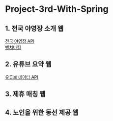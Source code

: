 # Project-3rd-With-Spring

## 1. 전국 야영장 소개 웹
[전국 야영장 API](https://www.data.go.kr/data/15021139/openapi.do)  
[벤치마킹](https://www.culture.go.kr/data/application/applicationView.do?seq=453&gubun=A)  

## 2. 유튜브 요약 웹
[유튜브 데이터 API](https://developers.google.cn/youtube/v3/getting-started?hl=ko)

## 3. 제휴 매칭 웹

## 4. 노인을 위한 동선 제공 웹

